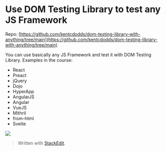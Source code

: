 
# Use DOM Testing Library to test any JS Framework

Repo: [https://github.com/kentcdodds/dom-testing-library-with-anything/tree/main](https://github.com/kentcdodds/dom-testing-library-with-anything/tree/main)

You can use basically any JS Framework and test it with DOM Testing Library. Examples in the course:

-   React
-   Preact
-   jQuery
-   Dojo
-   HyperApp
-   AngularJS
-   Angular
-   VueJS
-   Mithril
-   from-html
-   Svelte
    
![](https://lh5.googleusercontent.com/Xdu4LNPWrr692_xAz_waRGfJBR-GrACAtDdbqK-Svbixwc-9i9PLlifQNP4Mv3aTbU1Ynow8zdLTW9qet88PowK2FEXCj0S0-yUgpbHFzCyLoK5-pJBXXg15Xvuy86iF3fMZQhpem1t73zXMeQ)

> Written with [StackEdit](https://stackedit.io/).
<!--stackedit_data:
eyJoaXN0b3J5IjpbLTQxNTkyNTk1N119
-->
